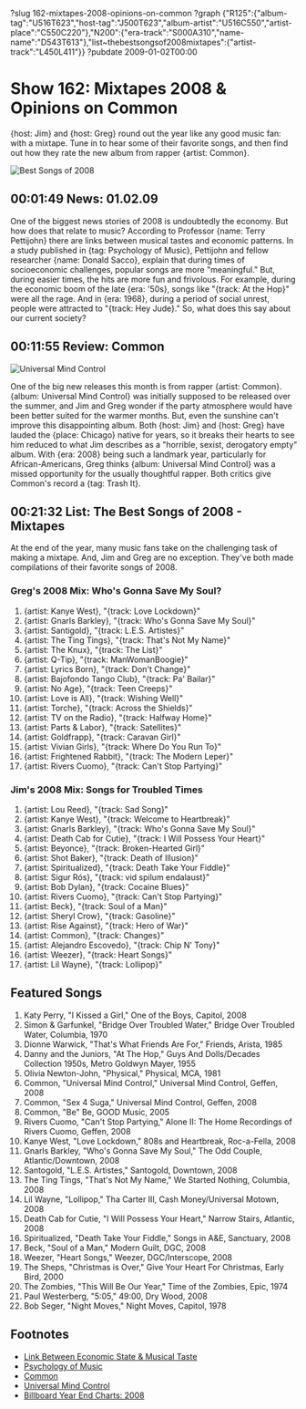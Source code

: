 ?slug 162-mixtapes-2008-opinions-on-common
?graph {"R125":{"album-tag":"U516T623","host-tag":"J500T623","album-artist":"U516C550","artist-place":"C550C220"},"N200":{"era-track":"S000A310","name-name":"D543T613"},"list~thebestsongsof2008mixtapes":{"artist-track":"L450L411"}}
?pubdate 2009-01-02T00:00

# Show 162: Mixtapes 2008 & Opinions on Common
{host: Jim} and {host: Greg} round out the year like any good music fan: with a mixtape. Tune in to hear some of their favorite songs, and then find out how they rate the new album from rapper {artist: Common}.

![Best Songs of 2008](http://static.soundopinions.org/images/2008/mixtapes_08.jpg)

## 00:01:49 News: 01.02.09
One of the biggest news stories of 2008 is undoubtedly the economy. But how does that relate to music? According to Professor {name: Terry Pettijohn} there are links between musical tastes and economic patterns. In a study published in  {tag: Psychology of Music}, Pettijohn and fellow researcher {name: Donald Sacco}, explain that during times of socioeconomic challenges, popular songs are more "meaningful." But, during easier times, the hits are more fun and frivolous. For example, during the economic boom of the late {era: '50s}, songs like "{track: At the Hop}" were all the rage. And in {era: 1968}, during a period of social unrest, people were attracted to "{track: Hey Jude}." So, what does this say about our current society?

## 00:11:55 Review: Common
![Universal Mind Control](http://is2.mzstatic.com/image/thumb/Music1/v4/79/24/50/79245010-6abd-9535-c411-a8a66c14af95/dj.wzmltrdy.jpg/600x600bb-85.jpg "64490/298084892")

One of the big new releases this month is from rapper {artist: Common}. {album: Universal Mind Control} was initially supposed to be released over the summer, and Jim and Greg wonder if the party atmosphere would have been better suited for the warmer months. But, even the sunshine can't improve this disappointing album. Both {host: Jim} and {host: Greg} have lauded the {place: Chicago} native for years, so it breaks their hearts to see him reduced to what Jim describes as a "horrible, sexist, derogatory empty" album. With {era: 2008} being such a landmark year, particularly for African-Americans, Greg thinks {album: Universal Mind Control} was a missed opportunity for the usually thoughtful rapper. Both critics give Common's record a {tag: Trash It}.

## 00:21:32 List: The Best Songs of 2008 - Mixtapes

At the end of the year, many music fans take on the challenging task of making a mixtape. And, Jim and Greg are no exception. They've both made compilations of their favorite songs of 2008. 


### Greg's 2008 Mix: Who's Gonna Save My Soul?
1. {artist: Kanye West}, "{track: Love Lockdown}"
2. {artist: Gnarls Barkley}, "{track: Who's Gonna Save My Soul}"
3. {artist: Santigold}, "{track: L.E.S. Artistes}"
4. {artist:  The Ting Tings}, "{track: That's Not My Name}"
5. {artist: The Knux}, "{track: The List}"
6. {artist: Q-Tip}, "{track: ManWomanBoogie}"
7. {artist: Lyrics Born}, "{track: Don't Change}"
8. {artist: Bajofondo Tango Club}, "{track: Pa' Bailar}"
9. {artist: No Age}, "{track: Teen Creeps}"
10. {artist: Love is All}, "{track: Wishing Well}"
11. {artist: Torche}, "{track: Across the Shields}"
12. {artist: TV on the Radio}, "{track: Halfway Home}"
13. {artist: Parts & Labor}, "{track: Satellites}"
14. {artist: Goldfrapp}, "{track: Caravan Girl}"
15. {artist: Vivian Girls}, "{track: Where Do You Run To}"
16. {artist: Frightened Rabbit}, "{track: The Modern Leper}"
17. {artist: Rivers Cuomo}, "{track: Can't Stop Partying}"

### Jim's 2008 Mix: Songs for Troubled Times
1. {artist: Lou Reed}, "{track: Sad Song}"
2. {artist: Kanye West}, "{track: Welcome to Heartbreak}"
3. {artist: Gnarls Barkley}, "{track: Who's Gonna Save My Soul}"
4. {artist: Death Cab for Cutie}, "{track: I Will Possess Your Heart}"
5. {artist: Beyonce}, "{track: Broken-Hearted Girl}"
6. {artist: Shot Baker}, "{track: Death of Illusion}"
7. {artist: Spiritualized}, "{track: Death Take Your Fiddle}"
8. {artist: Sigur Rós}, "{track: vid spilum endalaust}"
9. {artist: Bob Dylan}, "{track: Cocaine Blues}"
10. {artist: Rivers Cuomo}, "{track: Can't Stop Partying}"
11. {artist: Beck}, "{track: Soul of a Man}"
12. {artist: Sheryl Crow}, "{track: Gasoline}"
13. {artist: Rise Against}, "{track: Hero of War}"
14. {artist: Common}, "{track: Changes}"
15. {artist: Alejandro Escovedo}, "{track: Chip N' Tony}"
16. {artist: Weezer}, "{track: Heart Songs}"
17. {artist: Lil Wayne}, "{track: Lollipop}"


## Featured Songs
1. Katy Perry, "I Kissed a Girl," One of the Boys, Capitol, 2008
2. Simon & Garfunkel, "Bridge Over Troubled Water," Bridge Over Troubled Water, Columbia, 1970
3. Dionne Warwick, "That's What Friends Are For," Friends, Arista, 1985
4. Danny and the Juniors, "At The Hop," Guys And Dolls/Decades Collection 1950s, Metro Goldwyn Mayer, 1955
5. Olivia Newton-John, "Physical," Physical, MCA, 1981
6. Common, "Universal Mind Control," Universal Mind Control, Geffen, 2008
7. Common, "Sex 4 Suga," Universal Mind Control, Geffen, 2008
8. Common, "Be" Be, GOOD Music, 2005
9. Rivers Cuomo, "Can't Stop Partying," Alone II: The Home Recordings of Rivers Cuomo, Geffen, 2008
10. Kanye West, "Love Lockdown," 808s and Heartbreak, Roc-a-Fella, 2008
11. Gnarls Barkley, "Who's Gonna Save My Soul," The Odd Couple, Atlantic/Downtown, 2008
12. Santogold, "L.E.S. Artistes," Santogold, Downtown, 2008
13. The Ting Tings, "That's Not My Name," We Started Nothing, Columbia, 2008
14. Lil Wayne, "Lollipop," Tha Carter III, Cash Money/Universal Motown, 2008
15. Death Cab for Cutie, "I Will Possess Your Heart," Narrow Stairs, Atlantic, 2008
16. Spiritualized, "Death Take Your Fiddle," Songs in A&E, Sanctuary, 2008
17. Beck, "Soul of a Man," Modern Guilt, DGC, 2008
18. Weezer, "Heart Songs," Weezer, DGC/Interscope, 2008
19. The Sheps, "Christmas is Over," Give Your Heart For Christmas, Early Bird, 2000 
20. The Zombies, "This Will Be Our Year," Time of the Zombies, Epic, 1974
21. Paul Westerberg, "5:05," 49:00, Dry Wood, 2008
22. Bob Seger, "Night Moves," Night Moves, Capitol, 1978

## Footnotes 
- [Link Between Economic State & Musical Taste](http://www.nytimes.com/2008/10/19/weekinreview/19lewin.html?pagewanted=all&_r=0)
- [Psychology of Music](http://pom.sagepub.com/)
- [Common](http://www.thinkcommon.com/)
- [Universal Mind Control](http://www.last.fm/music/Common/_/Universal+Mind+Control+(UMC))
- [Billboard Year End Charts: 2008](http://www.bobborst.com/popculture/top-100-songs-of-the-year/?year=2008)
